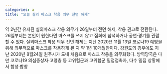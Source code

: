 ```yaml
---
categories: a
title: "오늘 실외 마스크 착용 의무 전면 해제"
---
```

약 2년간 유지된 실외마스크 착용 의무가 26일부터 전면 해제, 착용 권고로 전환된다. 26일부터는 본인이 원한다면 마스크를 쓰지 않고 집회에 참석하거나 공연·경기를 관람할 수 있다. 실외마스크 착용 의무 전면 해제는 지난 2020년 11월 13일 코로나19 예방을 위해 의무적으로 마스크를 착용하게 된 지 약 1년 10개월만이다. 강원도의 경우에도 지난 2020년 8월24일 원주시가 도내 처음으로 마스크 착용을 의무화했다. 방역당국은 다만 코로나19 의심증상자·고령층 등 고위험군과 고위험군 밀접접촉자, 다수 밀집 상황에서 함성·합창